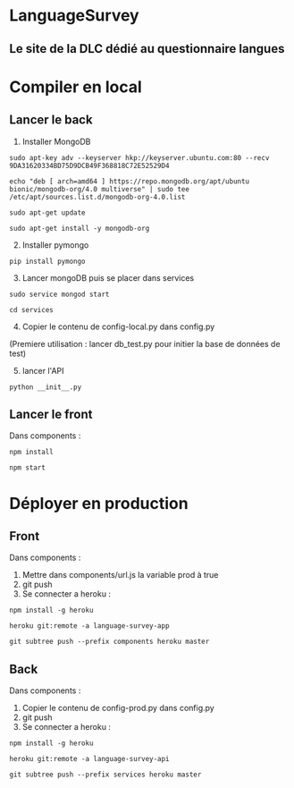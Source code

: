 # LanguageSurvey
## Le site de la DLC dédié au questionnaire langues

# Compiler en local
## Lancer le back

1) Installer MongoDB

```
sudo apt-key adv --keyserver hkp://keyserver.ubuntu.com:80 --recv 9DA31620334BD75D9DCB49F368818C72E52529D4
```

```
echo "deb [ arch=amd64 ] https://repo.mongodb.org/apt/ubuntu bionic/mongodb-org/4.0 multiverse" | sudo tee /etc/apt/sources.list.d/mongodb-org-4.0.list
```
```
sudo apt-get update
```
```
sudo apt-get install -y mongodb-org
```

2) Installer pymongo
```
pip install pymongo
```

3) Lancer mongoDB puis se placer dans services
```
sudo service mongod start
```
```
cd services
```

4) Copier le contenu de config-local.py dans config.py

(Premiere utilisation : lancer db_test.py pour initier la base de données de test)

5) lancer l'API
```
python __init__.py
```

## Lancer le front

Dans components :
```
npm install
```
```
npm start
```


# Déployer en production
## Front

Dans components :
1) Mettre dans components/url.js la variable prod à true
2) git push
3) Se connecter a heroku :
```
npm install -g heroku
```
```
heroku git:remote -a language-survey-app
```
```
git subtree push --prefix components heroku master
```

## Back

Dans components :
1) Copier le contenu de config-prod.py dans config.py
2) git push
3) Se connecter a heroku :
```
npm install -g heroku
```
```
heroku git:remote -a language-survey-api
```
```
git subtree push --prefix services heroku master
```
